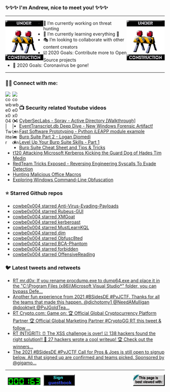 ### ✨✨✨ I'm Andrew, nice to meet you! ✨✨✨

---
<img align="left" width="120px" src="https://raw.githubusercontent.com/cowbe0x004/cowbe0x004/master/images/image004.gif" />
<img align="right" width="120px" src="https://raw.githubusercontent.com/cowbe0x004/cowbe0x004/master/images/image004.gif" />

- 📖 I’m currently working on threat hunting
- 📘 I’m currently learning everything 🤣
- 🎭 I’m looking to collaborate with other content creators
- ☑️ 2020 Goals: Contribute more to Open Source projects
- 🦠 2020 Goals: Coronavirus be gone!

---

### 🤝🏽 Connect with me:
[<img align="left" alt="cowbe0x004 | Twitter" width="22px" src="https://cdn.jsdelivr.net/npm/simple-icons@v3/icons/twitter.svg" />][twitter]
[<img align="left" alt="cowbe0x004 | LinkedIn" width="22px" src="https://cdn.jsdelivr.net/npm/simple-icons@v3/icons/linkedin.svg" />][linkedin]

<!--
[<img align="left" alt="cowbe0x004.com" width="22px" src="https://raw.githubusercontent.com/iconic/open-iconic/master/svg/globe.svg" />][website]
[<img align="left" alt="cowbe0x004 | YouTube" width="22px" src="https://cdn.jsdelivr.net/npm/simple-icons@v3/icons/youtube.svg" />][youtube]
[<img align="left" alt="cowbe0x004 | Instagram" width="22px" src="https://cdn.jsdelivr.net/npm/simple-icons@v3/icons/instagram.svg" />][instagram]
-->

<br />

### 📺 Security related Youtube videos
<!-- YOUTUBE:START -->
- [CyberSecLabs - Spray - Active Directory [Walkthrough]](https://www.youtube.com/watch?v=pmaeQlFkFV0)
- [EventTranscript.db Deep Dive - New Windows Forensic Artifact!](https://www.youtube.com/watch?v=Lhw1KsXygBU)
- [Fast Software Prototyping - Python iLEAPP module example](https://www.youtube.com/watch?v=8xBNppN0_58)
- [Burp Suite Part 2 - Logan Diomedi](https://www.youtube.com/watch?v=76ltPReLHAs)
- [Level Up Your Burp Suite Skills - Part 1](https://www.youtube.com/watch?v=9nnskAMaGMA)
- [Burp Suite Cheat Sheet and Tips &amp; Tricks](https://www.youtube.com/watch?v=t8rJHhIo5lM)
- [t120 Attacking Microsoft Kerberos Kicking the Guard Dog of Hades Tim Medin](https://www.youtube.com/watch?v=PUyhlN-E5MU)
- [RedTeam Tricks Exposed - Reversing Engineering Syscalls To Evade Detection](https://www.youtube.com/watch?v=Uba3SQH2jNE)
- [Hunting Malicious Office Macros](https://www.youtube.com/watch?v=soF5iyeeWDg)
- [Exploring Windows Command-Line Obfuscation](https://www.youtube.com/watch?v=o1g5oiCMkcI)
<!-- YOUTUBE:END -->

### ⭐ Starred Github repos
<!-- GITHUB_STAR:START -->
- [cowbe0x004 starred Anti-Virus-Evading-Payloads](https://github.com/RoseSecurity/Anti-Virus-Evading-Payloads)
- [cowbe0x004 starred Rubeus-GUI](https://github.com/VbScrub/Rubeus-GUI)
- [cowbe0x004 starred XMGoat](https://github.com/XMCyber/XMGoat)
- [cowbe0x004 starred kerberoast](https://github.com/skelsec/kerberoast)
- [cowbe0x004 starred MustLearnKQL](https://github.com/rod-trent/MustLearnKQL)
- [cowbe0x004 starred dim](https://github.com/Dusk-Labs/dim)
- [cowbe0x004 starred Obfusc8ted](https://github.com/RoseSecurity/Obfusc8ted)
- [cowbe0x004 starred BCA-Phantom](https://github.com/EONRaider/BCA-Phantom)
- [cowbe0x004 starred forbidden](https://github.com/ivan-sincek/forbidden)
- [cowbe0x004 starred OffensiveReading](https://github.com/BitnomadLive/OffensiveReading)
<!-- GITHUB_STAR:END -->

### 🐦 Latest tweets and retweets
<!-- TWEETS:START -->
- [RT mr.d0x: If you rename procdump.exe to dump64.exe and place it in the &quot;C:\Program Files &lpar;x86&rpar;\Microsoft Visual Studio\*&quot; folder, you can bypass Defe...](https://twitter.com/mrd0x/status/1460597833917251595)
- [Another fun experience from 2021 #BSidesDE #PvJCTF. Thanks for all the teams that made this happen. @dichotomy1  @NeedAMulligan  @dooktwit @PvJGoldTea...](https://twitter.com/cowbe0x004/status/1459634829448957958)
- [RT Crypto.com: Game on:  🏆 Official Global Cryptocurrency Platform Partner 🏆 Official Global Marketing Partner #CryptoGG RT this tweet &amp; follow ...](https://twitter.com/cryptocom/status/1455883516785283076)
- [RT INTIGRITI: ⏰ The XSS challenge is over! ☑ 138 hackers found the right solution!! 📑 27 hackers wrote a cool writeup! 🏆 Check out the winners...](https://twitter.com/intigriti/status/1455516960767291396)
- [The 2021 #BSidesDE #PvJCTF Call for Pros &amp; Joes is still open to signup below. All that signed up are confirmed and teams picked. Sponsored by @gigamo...](https://twitter.com/cowbe0x004/status/1454554683046039552)
<!-- TWEETS:END -->

---

[<img align="left" width="120px" src="https://raw.githubusercontent.com/cowbe0x004/cowbe0x004/master/images/visitors.gif" />][visitor]
[<img align="left" alt="Sign My Guestbook" width="100px" src="https://raw.githubusercontent.com/cowbe0x004/cowbe0x004/master/images/sign_guest_book.gif" />][guestbook]
[<img align="right" width="100px" src="https://raw.githubusercontent.com/cowbe0x004/cowbe0x004/master/images/netscape.gif" />][netscape]


[website]: https://cowbe0x004.com
[twitter]: https://twitter.com/cowbe0x004
[youtube]: https://youtube.com/
[instagram]: https://instagram.com/
[linkedin]: https://www.linkedin.com/in/anhuang/
[guestbook]: https://github.com/cowbe0x004/cowbe0x004/issues
[netscape]: https://github.com/cowbe0x004/cowbe0x004
[visitor]: https://github.com/cowbe0x004/cowbe0x004
